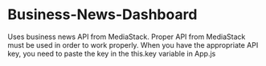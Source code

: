 # Business-News-Dashboard

Uses business news API from MediaStack.
Proper API from MediaStack must be used in order to work properly.
When you have the appropriate API key, you need to paste the key in the this.key variable in App.js 
